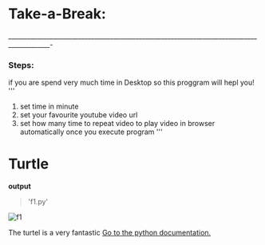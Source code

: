# Take-a-Break:
___________________________________________________________________________________________-

### **Steps:**
if you are spend very much time in Desktop so this proggram will hepl you!
'''
1. set time in minute
2. set your favourite youtube video url
3. set how many time to repeat video to play video in browser automatically once you execute program
'''

# Turtle 
**output**
> 'f1.py'

![f1](https://user-images.githubusercontent.com/38566315/41509645-9f0922be-7274-11e8-81f3-30525a0b3a2a.png)

The turtel is a very fantastic [Go to the python documentation.](https://docs.python.org/3.1/library/turtle.html)
